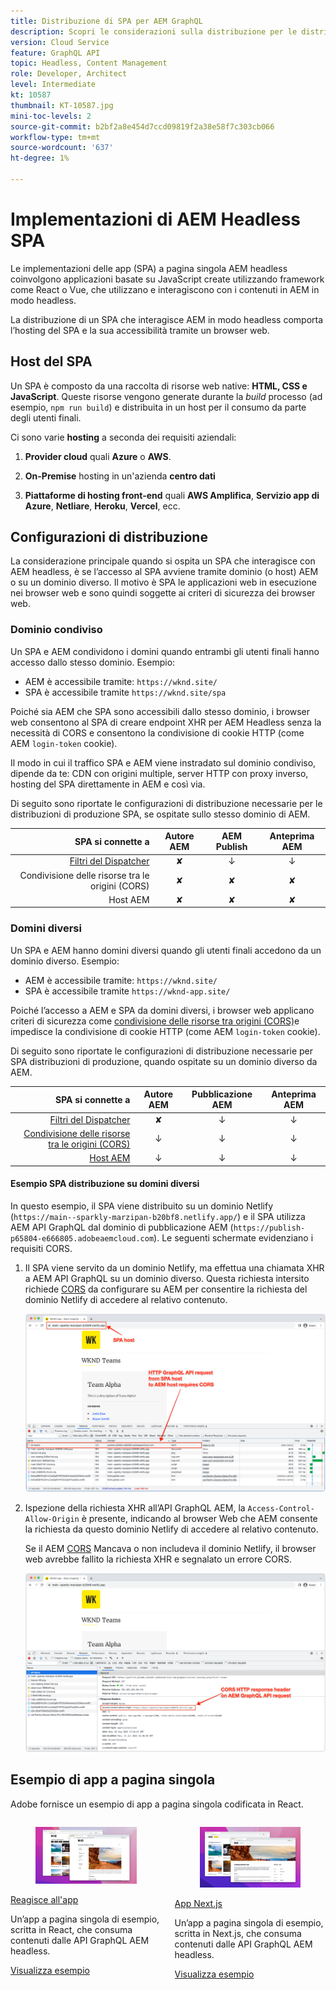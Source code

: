 ```yaml
---
title: Distribuzione di SPA per AEM GraphQL
description: Scopri le considerazioni sulla distribuzione per le distribuzioni di app a pagina singola (SPA) AEM senza intestazione.
version: Cloud Service
feature: GraphQL API
topic: Headless, Content Management
role: Developer, Architect
level: Intermediate
kt: 10587
thumbnail: KT-10587.jpg
mini-toc-levels: 2
source-git-commit: b2bf2a8e454d7ccd09819f2a38e58f7c303cb066
workflow-type: tm+mt
source-wordcount: '637'
ht-degree: 1%

---
```



# Implementazioni di AEM Headless SPA

Le implementazioni delle app (SPA) a pagina singola AEM headless coinvolgono applicazioni basate su JavaScript create utilizzando framework come React o Vue, che utilizzano e interagiscono con i contenuti in AEM in modo headless.

La distribuzione di un SPA che interagisce AEM in modo headless comporta l’hosting del SPA e la sua accessibilità tramite un browser web.

## Host del SPA

Un SPA è composto da una raccolta di risorse web native: **HTML, CSS e JavaScript**. Queste risorse vengono generate durante la _build_ processo (ad esempio, `npm run build`) e distribuita in un host per il consumo da parte degli utenti finali.

Ci sono varie **hosting** a seconda dei requisiti aziendali:

1. **Provider cloud** quali **Azure** o **AWS**.

2. **On-Premise** hosting in un&#39;azienda **centro dati**

3. **Piattaforme di hosting front-end** quali **AWS Amplifica**, **Servizio app di Azure**, **Netliare**, **Heroku**, **Vercel**, ecc.

## Configurazioni di distribuzione

La considerazione principale quando si ospita un SPA che interagisce con AEM headless, è se l’accesso al SPA avviene tramite dominio (o host) AEM o su un dominio diverso.  Il motivo è SPA le applicazioni web in esecuzione nei browser web e sono quindi soggette ai criteri di sicurezza dei browser web.

### Dominio condiviso

Un SPA e AEM condividono i domini quando entrambi gli utenti finali hanno accesso dallo stesso dominio. Esempio:

+ AEM è accessibile tramite: `https://wknd.site/`
+ SPA è accessibile tramite `https://wknd.site/spa`

Poiché sia AEM che SPA sono accessibili dallo stesso dominio, i browser web consentono al SPA di creare endpoint XHR per AEM Headless senza la necessità di CORS e consentono la condivisione di cookie HTTP (come AEM `login-token` cookie).

Il modo in cui il traffico SPA e AEM viene instradato sul dominio condiviso, dipende da te: CDN con origini multiple, server HTTP con proxy inverso, hosting del SPA direttamente in AEM e così via.

Di seguito sono riportate le configurazioni di distribuzione necessarie per le distribuzioni di produzione SPA, se ospitate sullo stesso dominio di AEM.

| SPA si connette a | Autore AEM | AEM Publish | Anteprima AEM |
|---------------------------------------------------:|:----------:|:-----------:|:-----------:|
| [Filtri del Dispatcher](./configurations/dispatcher-filters.md) | ✘ | ↓ | ↓ |
| Condivisione delle risorse tra le origini (CORS) | ✘ | ✘ | ✘ |
| Host AEM | ✘ | ✘ | ✘ |

### Domini diversi

Un SPA e AEM hanno domini diversi quando gli utenti finali accedono da un dominio diverso. Esempio:

+ AEM è accessibile tramite: `https://wknd.site/`
+ SPA è accessibile tramite `https://wknd-app.site/`

Poiché l’accesso a AEM e SPA da domini diversi, i browser web applicano criteri di sicurezza come [condivisione delle risorse tra origini (CORS)](./configurations/cors.md)e impedisce la condivisione di cookie HTTP (come AEM `login-token` cookie).

Di seguito sono riportate le configurazioni di distribuzione necessarie per SPA distribuzioni di produzione, quando ospitate su un dominio diverso da AEM.

| SPA si connette a | Autore AEM | Pubblicazione AEM | Anteprima AEM |
|---------------------------------------------------:|:----------:|:-----------:|:-----------:|
| [Filtri del Dispatcher](./configurations/dispatcher-filters.md) | ✘ | ↓ | ↓ |
| [Condivisione delle risorse tra le origini (CORS)](./configurations/cors.md) | ↓ | ↓ | ↓ |
| [Host AEM](./configurations/aem-hosts.md) | ↓ | ↓ | ↓ |

#### Esempio SPA distribuzione su domini diversi

In questo esempio, il SPA viene distribuito su un dominio Netlify (`https://main--sparkly-marzipan-b20bf8.netlify.app/`) e il SPA utilizza AEM API GraphQL dal dominio di pubblicazione AEM (`https://publish-p65804-e666805.adobeaemcloud.com`). Le seguenti schermate evidenziano i requisiti CORS.

1. Il SPA viene servito da un dominio Netlify, ma effettua una chiamata XHR a AEM API GraphQL su un dominio diverso. Questa richiesta intersito richiede [CORS](./configurations/cors.md) da configurare su AEM per consentire la richiesta del dominio Netlify di accedere al relativo contenuto.

   ![Richiesta SPA servita da host SPA e AEM ](assets/spa/cors-requirement.png)

2. Ispezione della richiesta XHR all’API GraphQL AEM, la `Access-Control-Allow-Origin` è presente, indicando al browser Web che AEM consente la richiesta da questo dominio Netlify di accedere al relativo contenuto.

   Se il AEM [CORS](./configurations/cors.md) Mancava o non includeva il dominio Netlify, il browser web avrebbe fallito la richiesta XHR e segnalato un errore CORS.

   ![API GraphQL AEM intestazione di risposta CORS](assets/spa/cors-response-headers.png)

## Esempio di app a pagina singola

Adobe fornisce un esempio di app a pagina singola codificata in React.

<div class="columns is-multiline">
<!-- React app -->
<div class="column is-half-tablet is-half-desktop is-one-third-widescreen" aria-label="React app" tabindex="0">
   <div class="card">
       <div class="card-image">
           <figure class="image is-16by9">
               <a href="../example-apps/react-app.md" title="Reagisce all'app" tabindex="-1">
                   <img class="is-bordered-r-small" src="../example-apps/assets/react-app/react-app-card.png" alt="Reagisce all'app">
               </a>
           </figure>
       </div>
       <div class="card-content is-padded-small">
           <div class="content">
               <p class="headline is-size-6 has-text-weight-bold"><a href="../example-apps/react-app.md" title="Reagisce all'app">Reagisce all'app</a></p>
               <p class="is-size-6">Un’app a pagina singola di esempio, scritta in React, che consuma contenuti dalle API GraphQL AEM headless.</p>
               <a href="../example-apps/react-app.md" class="spectrum-Button spectrum-Button--outline spectrum-Button--primary spectrum-Button--sizeM">
                   <span class="spectrum-Button-label has-no-wrap has-text-weight-bold">Visualizza esempio</span>
               </a>
           </div>
       </div>
   </div>
</div>
<!-- Next.js app -->
<div class="column is-half-tablet is-half-desktop is-one-third-widescreen" aria-label="Next.js app" tabindex="0">
   <div class="card">
       <div class="card-image">
           <figure class="image is-16by9">
               <a href="../example-apps/next-js.md" title="App Next.js" tabindex="-1">
                   <img class="is-bordered-r-small" src="../example-apps/assets/next-js/next-js-card.png" alt="App Next.js">
               </a>
           </figure>
       </div>
       <div class="card-content is-padded-small">
           <div class="content">
               <p class="headline is-size-6 has-text-weight-bold"><a href="../example-apps/next-js.md" title="App Next.js">App Next.js</a></p>
               <p class="is-size-6">Un’app a pagina singola di esempio, scritta in Next.js, che consuma contenuti dalle API GraphQL AEM headless.</p>
               <a href="../example-apps/next-js.md" class="spectrum-Button spectrum-Button--outline spectrum-Button--primary spectrum-Button--sizeM">
                   <span class="spectrum-Button-label has-no-wrap has-text-weight-bold">Visualizza esempio</span>
               </a>
           </div>
       </div>
   </div>
</div>
</div>
